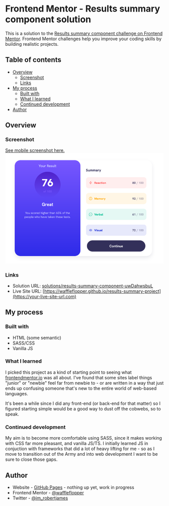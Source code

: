 # Frontend Mentor - Results summary component solution

This is a solution to the [Results summary component challenge on Frontend Mentor](https://www.frontendmentor.io/challenges/results-summary-component-CE_K6s0maV). Frontend Mentor challenges help you improve your coding skills by building realistic projects.

## Table of contents

- [Overview](#overview)
  - [Screenshot](#screenshot)
  - [Links](#links)
- [My process](#my-process)
  - [Built with](#built-with)
  - [What I learned](#what-i-learned)
  - [Continued development](#continued-development)
- [Author](#author)

## Overview

### Screenshot

[See mobile screenshot here.](./screenshots/screenshot-mobile-active.png)
![](./screenshots/screen-desktop.png)

### Links

- Solution URL: [solutions/results-summary-component-uwDahwsbuL](https://www.frontendmentor.io/solutions/results-summary-component-uwDahwsbuL)
- Live Site URL: [https://waffleflopper.github.io/results-summary-project](https://your-live-site-url.com)

## My process

### Built with

- HTML (some semantic)
- SASS/CSS
- Vanilla JS

### What I learned

I picked this project as a kind of starting point to seeing what [frontendmentor.io](http://frontendmentor.io) was all about. I've found that some sites label things "junior" or "newbie" feel far from newbie to - or are written in a way that just ends up confusing someone that's new to the entire world of web-based languages.

It's been a while since I did any front-end (or back-end for that matter) so I figured starting simple would be a good way to dust off the cobwebs, so to speak.

### Continued development

My aim is to become more comfortable using SASS, since it makes working with CSS far more pleasant, and vanilla JS/TS. I initially learned JS in conjuction with frameworks that did a lot of heavy lifting for me - so as I move to transition out of the Army and into web development I want to be sure to close those gaps.

## Author

- Website - [GitHub Pages](https://waffleflopper.github.io) - nothing up yet, work in progress
- Frontend Mentor - [@waffleflopper](https://www.frontendmentor.io/profile/waffleflopper)
- Twitter - [@im_robertjames](https://www.twitter.com/im_robertjames)
